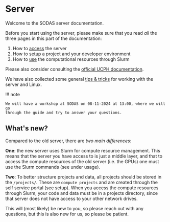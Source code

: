 # Server

Welcome to the SODAS server documentation.

Before you start using the server, please make sure that you read _all_ the
three pages in this part of the documentation:

1. How to [access](access.md) the server
2. How to [setup](setup.md) a project and your developer environment
3. How to [use](usage.md) the computational resources through Slurm

Please also consider consulting the [official UCPH documentation](https://kunet.ku.dk/work-areas/research/Research%20Infrastructure/research-it/ucph-computing-hpc-systems/Pages/default.aspx).

We have also collected some general [tips & tricks](/server/tips) for working with the server and Linux.

!!! note

    We will have a workshop at SODAS on 08-11-2024 at 13:00, where we will go
    through the guide and try to answer your questions.

## What's new?

Compared to the old server, there are _two main differences_:

**One**: the new server uses Slurm for compute resource management. This means
that the server you have access to is just a middle layer, and that to access
the compute resources of the old server (i.e. the GPUs) one must use the Slurm
commands (see under usage).

**Two**: To better structure projects and data, all projects should be stored
in the `/projects/`. These are `compute projects` and are created through the
self service portal (see setup). When you access the compute resources through
Slurm, your code and data must be in a projects directory, since that server
does not have access to your other network drives.

This will (most likely) be new to you, so please reach out with any questions,
but this is also new for us, so please be patient.
